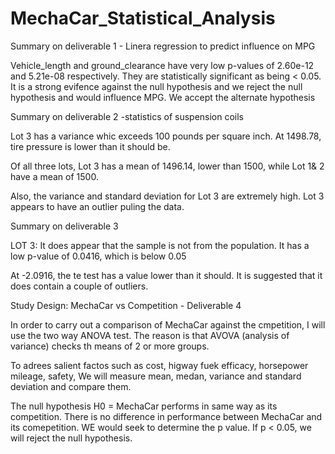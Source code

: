 # MechaCar_Statistical_Analysis

Summary on deliverable 1 - Linera regression to predict influence on MPG

Vehicle_length and ground_clearance have very low p-values of 2.60e-12 and 5.21e-08 respectively. They are statistically significant as being < 0.05. It is a strong evifence against the null hypothesis and we reject the null hypothesis and would influence MPG. We accept the alternate hypothesis

Summary  on deliverable 2 -statistics of suspension coils

Lot 3 has a variance whic exceeds 100 pounds per square inch. At 1498.78, tire pressure is lower than it should be.

Of all three lots, Lot 3 has a mean of 1496.14, lower than 1500, while Lot 1& 2 have a mean of 1500.

Also, the variance and standard deviation for Lot 3 are extremely high. Lot 3 appears to have an outlier puling the data.


Summary on deliverable 3

LOT 3: It does appear that the sample is not from the population. It has a low p-value of 0.0416, which is below 0.05

At -2.0916, the te test has a value lower than it should. It is suggested that it does contain a couple of outliers.

Study Design: MechaCar vs Competition - Deliverable 4

In order to carry out a comparison of MechaCar against the cmpetition, I will use the two way ANOVA test. The reason is that AVOVA (analysis of variance) checks th means of 2 or more groups.

To adrees salient factos such as cost, higway fuek efficacy, horsepower mileage, safety, We will measure mean, medan, variance and standard deviation and compare them.

The null hypothesis H0 = MechaCar performs in same way as its competition. There is no difference in performance between MechaCar and its comepetition. WE would seek to determine the p value. If p < 0.05, we will reject the null hypothesis.

